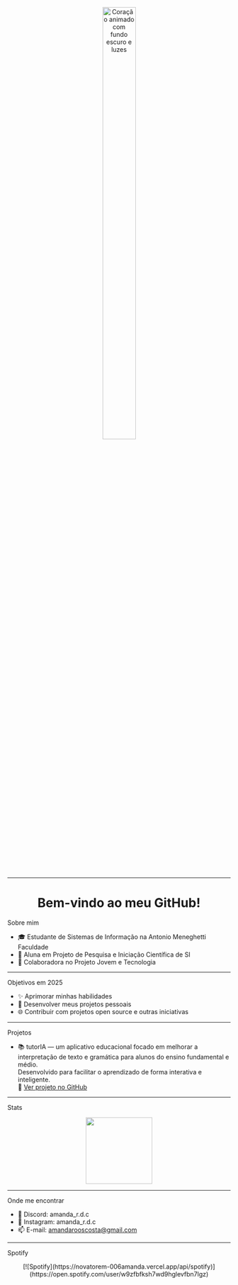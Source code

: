 <p align="center">
  <img src="https://media.giphy.com/media/du3J3cXyzhj75IOgvA/giphy.gif" style="width:50%; max-width:150px;" alt="Coração animado com fundo escuro e luzes" />
</p>

---

<h1 align="center"> Bem-vindo ao meu GitHub! </h1>


Sobre mim

- 🎓 Estudante de Sistemas de Informação na Antonio Meneghetti Faculdade
- 🔬 Aluna em Projeto de Pesquisa e Iniciação Científica de SI
- 🤝 Colaboradora no Projeto Jovem e Tecnologia 

---

Objetivos em 2025

- ✨ Aprimorar minhas habilidades
- 📲 Desenvolver meus projetos pessoais
- 🌐 Contribuir com projetos open source e outras iniciativas

---

Projetos

- 📚 tutorIA — um aplicativo educacional focado em melhorar a interpretação de texto e gramática para alunos do ensino fundamental e médio.  
  Desenvolvido para facilitar o aprendizado de forma interativa e inteligente.  
  🔗 [Ver projeto no GitHub](https://github.com/006amanda/tutoria)

---

Stats

<div align="center">
  <img src="https://github-readme-stats.vercel.app/api?username=006amanda&show_icons=true&theme=tokyonight" height="150"/>
</div>

---

Onde me encontrar

- 💬 Discord: amanda_r.d.c
- 📱 Instagram: amanda_r.d.c
- 📫 E-mail: amandarooscosta@gmail.com

---

Spotify

<div align="center">
 [![Spotify](https://novatorem-006amanda.vercel.app/api/spotify)](https://open.spotify.com/user/w9zfbfksh7wd9hglevfbn7lgz)
</div>

